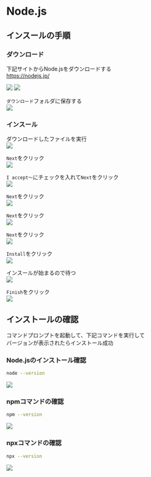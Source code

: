 # Node.js

## インスールの手順

### ダウンロード

下記サイトからNode.jsをダウンロードする  
https://nodejs.jp/

![](images/001.png)
![](images/002.png)

`ダウンロード`フォルダに保存する  
![](images/003.png)

### インスール

ダウンロードしたファイルを実行  
![](images/004.png)

`Next`をクリック  
![](images/005.png)

`I accept～`にチェックを入れて`Next`をクリック  
![](images/006.png)

`Next`をクリック  
![](images/007.png)

`Next`をクリック  
![](images/008.png)

`Next`をクリック  
![](images/009.png)

`Install`をクリック  
![](images/010.png)

インスールが始まるので待つ  
![](images/011.png)

`Finish`をクリック  
![](images/012.png)



## インストールの確認

コマンドプロンプトを起動して、下記コマンドを実行して  
バージョンが表示されたらインストール成功

### Node.jsのインストール確認

```bash
node --version
```

![](images/013.png)

### npmコマンドの確認

```bash
npm --version
```

![](images/014.png)

### npxコマンドの確認

```bash
npx --version
```

![](images/015.png)
